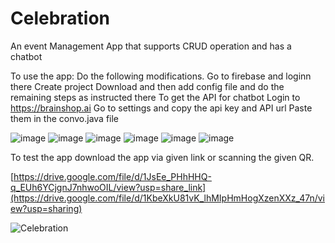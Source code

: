 # Celebration
An event Management App that supports CRUD operation and has a chatbot

To use the app:
Do the following modifications.
Go to firebase and loginn there
Create project
Download and then add config file and do the remaining steps as instructed there
To get the API for chatbot 
Login to https://brainshop.ai
Go to settings and copy the api key and API url
Paste them in the convo.java file

![image](https://github.com/meashishpatel/Celebration/assets/107139540/6acb0ceb-18c1-4f47-bac9-c08aff9c2cdc)
![image](https://github.com/meashishpatel/Celebration/assets/107139540/84dc8c69-4435-4529-bb38-37fa061b24d6)
![image](https://github.com/meashishpatel/Celebration/assets/107139540/aae564ac-9f72-401e-b99b-f064b86c47b9)
![image](https://github.com/meashishpatel/Celebration/assets/107139540/920193dd-acb8-436b-b405-c613a8d5463c)
![image](https://github.com/meashishpatel/Celebration/assets/107139540/d74b95dd-3611-4638-af3a-224241b4e186)
![image](https://github.com/meashishpatel/Celebration/assets/107139540/cf22149e-6a06-4962-92af-f3a9deb820b8)




To test the app download the app via given link or scanning the given QR.

[https://drive.google.com/file/d/1JsEe_PHhHHQ-q_EUh6YCjgnJ7nhwoOIL/view?usp=share_link](https://drive.google.com/file/d/1KbeXkU81vK_lhMIpHmHogXzenXXz_47n/view?usp=sharing)

![Celebration](https://github.com/user-attachments/assets/b0d898d3-68f1-4281-a5c0-f90ad5676fbf)

